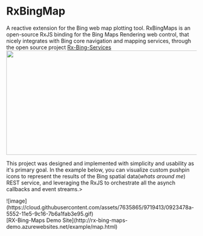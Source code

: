 # RxBingMap
A reactive extension for the Bing web map plotting tool. 
RxBingMaps is an open-source RxJS binding for the Bing Maps Rendering web control, that nicely integrates with Bing core navigation and mapping services, through the open source project [Rx-Bing-Services](https://github.com/erikschlegel/RxBingServices)
<img width="750" height="275" src="https://cloud.githubusercontent.com/assets/7635865/9671491/4f7a57a8-5261-11e5-9d94-11e007d813f5.png"/>
<p>This project was designed and implemented with simplicity and usability as it's primary goal. In the example below, you can visualize custom pushpin icons to represent the results of the Bing spatial data(<i>whats around me</i>) REST service, and leveraging the RxJS to orchestrate all the asynch callbacks and event streams.></p>
![image](https://cloud.githubusercontent.com/assets/7635865/9719413/0923478a-5552-11e5-9c16-7b6a1fab3e95.gif)
<br>[RX-Bing-Maps Demo Site](http://rx-bing-maps-demo.azurewebsites.net/example/map.html)
